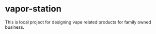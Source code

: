 # vapor-station
This is local project for designing vape related products for family owned business.
